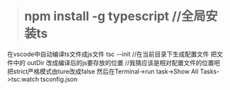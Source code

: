 > # npm install -g typescript //全局安装ts

在vscode中自动编译ts文件成js文件
tsc --init //在当前目录下生成配置文件
把文件中的 outDir 改成编译后的js要存放的位置 //我猜应该是相对配置文件的位置吧
把strict严格模式由ture改成false
然后在Terminal->run task->Show All Tasks->tsc:watch tsconfig.json
